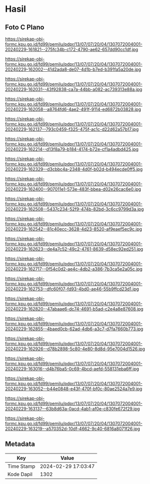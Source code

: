 # Hasil

## Foto C Plano

https://sirekap-obj-formc.kpu.go.id/fd99/pemilu/pdpr/13/07/07/20/04/1307072004001-20240229-161821--275fc34b-c172-4790-ae62-657dd90cc1df.jpg

https://sirekap-obj-formc.kpu.go.id/fd99/pemilu/pdpr/13/07/07/20/04/1307072004001-20240229-162002--41d2ada8-de07-4d1b-b7ed-b391fa5a20de.jpg

https://sirekap-obj-formc.kpu.go.id/fd99/pemilu/pdpr/13/07/07/20/04/1307072004001-20240229-162031--43f92838-ca7a-44bb-a082-ac739313e88a.jpg

https://sirekap-obj-formc.kpu.go.id/fd99/pemilu/pdpr/13/07/07/20/04/1307072004001-20240229-162058--a8764fd6-4ae2-491f-9114-ed6872b03828.jpg

https://sirekap-obj-formc.kpu.go.id/fd99/pemilu/pdpr/13/07/07/20/04/1307072004001-20240229-162137--793c0459-f325-475f-ac1c-d22d62a57b17.jpg

https://sirekap-obj-formc.kpu.go.id/fd99/pemilu/pdpr/13/07/07/20/04/1307072004001-20240229-162214--d13f8a79-b184-4174-b72e-cf1a4adbd425.jpg

https://sirekap-obj-formc.kpu.go.id/fd99/pemilu/pdpr/13/07/07/20/04/1307072004001-20240229-162329--d3cbbc4a-2348-4d0f-b02d-b494ecde0ff5.jpg

https://sirekap-obj-formc.kpu.go.id/fd99/pemilu/pdpr/13/07/07/20/04/1307072004001-20240229-162400--907011e1-573e-483f-bbea-d02e26cac6e0.jpg

https://sirekap-obj-formc.kpu.go.id/fd99/pemilu/pdpr/13/07/07/20/04/1307072004001-20240229-162508--5437c234-52f9-474b-82bd-3c6cc9799d3a.jpg

https://sirekap-obj-formc.kpu.go.id/fd99/pemilu/pdpr/13/07/07/20/04/1307072004001-20240229-162542--81c40ecc-3628-4d23-8520-af9eaef5ec9c.jpg

https://sirekap-obj-formc.kpu.go.id/fd99/pemilu/pdpr/13/07/07/20/04/1307072004001-20240229-162623--de4a7c52-49c2-4761-8639-d58ec92ed251.jpg

https://sirekap-obj-formc.kpu.go.id/fd99/pemilu/pdpr/13/07/07/20/04/1307072004001-20240229-162717--0f54c0d2-ae4c-4db2-a386-7b3ca5e2a05c.jpg

https://sirekap-obj-formc.kpu.go.id/fd99/pemilu/pdpr/13/07/07/20/04/1307072004001-20240229-162753--dfc60f07-fd93-4bd0-ae46-55b9ffcd23d1.jpg

https://sirekap-obj-formc.kpu.go.id/fd99/pemilu/pdpr/13/07/07/20/04/1307072004001-20240229-162820--47abaae6-dc74-4691-b5ad-c2e4a8e87608.jpg

https://sirekap-obj-formc.kpu.go.id/fd99/pemilu/pdpr/13/07/07/20/04/1307072004001-20240229-162855--4baed0cb-62ad-4db6-a3c7-d7fa7660b773.jpg

https://sirekap-obj-formc.kpu.go.id/fd99/pemilu/pdpr/13/07/07/20/04/1307072004001-20240229-162926--d78b2898-5c80-4e80-8d8d-95e7004d1526.jpg

https://sirekap-obj-formc.kpu.go.id/fd99/pemilu/pdpr/13/07/07/20/04/1307072004001-20240229-163016--d4b76ba5-0c69-4bcd-aefd-558131eba6ff.jpg

https://sirekap-obj-formc.kpu.go.id/fd99/pemilu/pdpr/13/07/07/20/04/1307072004001-20240229-163052--b44e0848-e43f-470f-bf0c-80ae2524a7e9.jpg

https://sirekap-obj-formc.kpu.go.id/fd99/pemilu/pdpr/13/07/07/20/04/1307072004001-20240229-163137--63b8d63a-0acd-4ab1-af0e-c830fe672f29.jpg

https://sirekap-obj-formc.kpu.go.id/fd99/pemilu/pdpr/13/07/07/20/04/1307072004001-20240229-163219--a570352d-10df-4662-9c40-6816a8071f26.jpg


## Metadata

| Key        | Value               |
| ---------- | ------------------- |
| Time Stamp | 2024-02-29 17:03:47 |
| Kode Dapil | 1302                |



